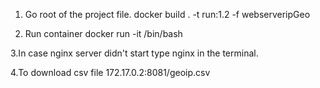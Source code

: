 1. Go root of the project file.
docker build . -t run:1.2 -f webserveripGeo 

2. Run container
docker run -it <id> /bin/bash

3.In case nginx server didn't start type nginx in the terminal.

4.To download csv file 172.17.0.2:8081/geoip.csv

